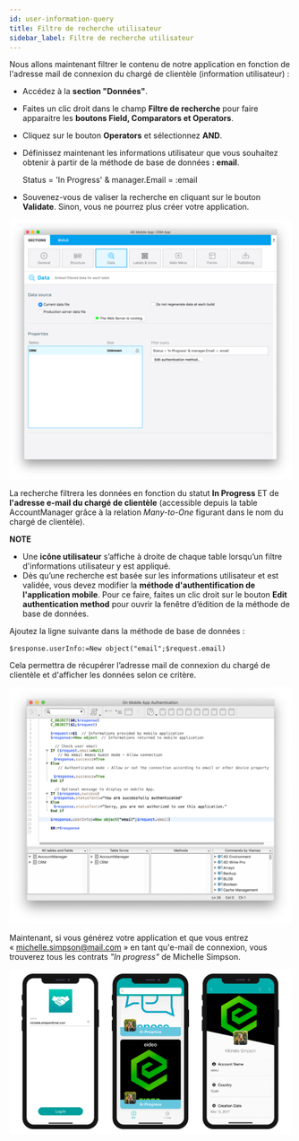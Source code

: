```yaml
---
id: user-information-query
title: Filtre de recherche utilisateur
sidebar_label: Filtre de recherche utilisateur
---
```

Nous allons maintenant filtrer le contenu de notre application en fonction de l'adresse mail de connexion du chargé de clientèle (information utilisateur) :

* Accédez à la **section "Données"**. 
* Faites un clic droit dans le champ **Filtre de recherche** pour faire apparaitre les **boutons Field, Comparators et Operators**.
* Cliquez sur le bouton **Operators** et sélectionnez **AND**.
* Définissez maintenant les informations utilisateur que vous souhaitez obtenir à partir de la méthode de base de données **: email**.

    Status = 'In Progress' & manager.Email = :email 
    

* Souvenez-vous de valiser la recherche en cliquant sur le bouton **Validate**. Sinon, vous ne pourrez plus créer votre application.

![User information query](assets/restricted-queries/user-information-query.png)

La recherche filtrera les données en fonction du statut **In Progress** ET de **l'adresse e-mail du chargé de clientèle** (accessible depuis la table AccountManager grâce à la relation *Many-to-One* figurant dans le nom du chargé de clientèle).<div class = "tips"> 

**NOTE**

* Une **icône utilisateur** s’affiche à droite de chaque table lorsqu’un filtre d'informations utilisateur y est appliqué.
* Dès qu’une recherche est basée sur les informations utilisateur et est validée, vous devez modifier la **méthode d'authentification de l'application mobile**. Pour ce faire, faites un clic droit sur le bouton **Edit authentication method** pour ouvrir la fenêtre d’édition de la méthode de base de données.</div> 

Ajoutez la ligne suivante dans la méthode de base de données :

    $response.userInfo:=New object("email";$request.email)
    

Cela permettra de récupérer l’adresse mail de connexion du chargé de clientèle et d'afficher les données selon ce critère.

![User information query](assets/restricted-queries/database-method-user-information-query.png)

Maintenant, si vous générez votre application et que vous entrez « michelle.simpson@mail.com » en tant qu'e-mail de connexion, vous trouverez tous les contrats *"In progress"* de Michelle Simpson.

![Final result](assets/restricted-queries/restricted-queries-final-result.png)